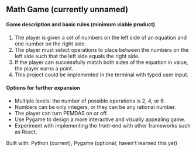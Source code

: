## Math Game (currently unnamed)

#### Game description and basic rules (minimum viable product)
1. The player is given a set of numbers on the left side of an equation and one number on the right side.
2. The player must select operations to place between the numbers on the left side such that the left side equals the right side.
3. If the player can successfully match both sides of the equation in value, the player earns a point.
4. This project could be implemented in the terminal with typed user input.

#### Options for further expansion
- Multiple levels: the number of possible operations is 2, 4, or 6.
- Numbers can be only integers, or they can be any rational number.
- The player can turn PEMDAS on or off.
- Use Pygame to design a more interactive and visually appealing game.
- Experiment with implementing the front-end with other frameworks such as React.

Built with: Python (current), Pygame (optional; haven't learned this yet)


